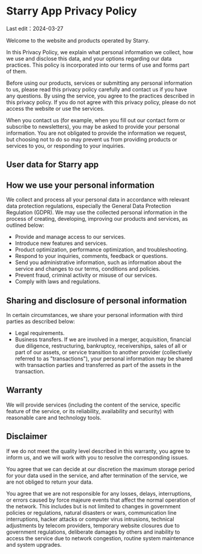# Starry App Privacy Policy

Last edit：2024-03-27

Welcome to the website and products operated by Starry.

In this Privacy Policy, we explain what personal information we collect, how we use and disclose this data, and your options regarding our data practices. This policy is incorporated into our terms of use and forms part of them. 

Before using our products, services or submitting any personal information to us, please read this privacy policy carefully and contact us if you have any questions. By using the service, you agree to the practices described in this privacy policy. If you do not agree with this privacy policy, please do not access the website or use the services.

When you contact us (for example, when you fill out our contact form or subscribe to newsletters), you may be asked to provide your personal information. You are not obligated to provide the information we request, but choosing not to do so may prevent us from providing products or services to you, or responding to your inquiries.

## User data for Starry app

## How we use your personal information

We collect and process all your personal data in accordance with relevant data protection regulations, especially the General Data Protection Regulation (GDPR). We may use the collected personal information in the process of creating, developing, improving our products and services, as outlined below:

- Provide and manage access to our services.
- Introduce new features and services.
- Product optimization, performance optimization, and troubleshooting.
- Respond to your inquiries, comments, feedback or questions.
- Send you administrative information, such as information about the service and changes to our terms, conditions and policies.
- Prevent fraud, criminal activity or misuse of our services.
- Comply with laws and regulations.

## Sharing and disclosure of personal information

In certain circumstances, we share your personal information with third parties as described below:

- Legal requirements.
- Business transfers. If we are involved in a merger, acquisition, financial due diligence, restructuring, bankruptcy, receiverships, sales of all or part of our assets, or service transition to another provider (collectively referred to as "transactions"), your personal information may be shared with transaction parties and transferred as part of the assets in the transaction. 

## Warranty

We will provide services (including the content of the service, specific feature of the service, or its reliability, availability and security) with reasonable care and technology tools.

## Disclaimer

If we do not meet the quality level described in this warranty, you agree to inform us, and we will work with you to resolve the corresponding issues.

You agree that we can decide at our discretion the maximum storage period for your data used in the service, and after termination of the service, we are not obliged to return your data. 

You agree that we are not responsible for any losses, delays, interruptions, or errors caused by force majeure events that affect the normal operation of the network. This includes but is not limited to changes in government policies or regulations, natural disasters or wars, communication line interruptions, hacker attacks or computer virus intrusions, technical adjustments by telecom providers, temporary website closures due to government regulations, deliberate damages by others and inability to access the service due to network congestion, routine system maintenance and system upgrades. 